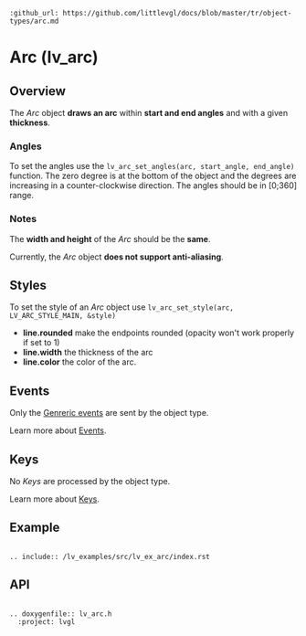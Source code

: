 ```eval_rst
:github_url: https://github.com/littlevgl/docs/blob/master/tr/object-types/arc.md
```
# Arc (lv_arc)

## Overview

The *Arc* object **draws an arc** within **start and end angles** and with a given **thickness**.

### Angles

To set the angles use the `lv_arc_set_angles(arc, start_angle, end_angle)` function. The zero degree is at the bottom of the object and the degrees are increasing in a counter-clockwise direction. 
The angles should be in [0;360] range.

### Notes
The **width and height** of the *Arc* should be the **same**.

Currently, the *Arc* object **does not support anti-aliasing**.

## Styles
To set the style of an *Arc* object use `lv_arc_set_style(arc, LV_ARC_STYLE_MAIN, &style)`

- **line.rounded** make the endpoints rounded (opacity won't work properly if set to 1)
- **line.width** the thickness of the arc
- **line.color** the color of the arc.

## Events
Only the [Genreric events](/overview/event.html#generic-events) are sent by the object type.

Learn more about [Events](/overview/event).

## Keys
No *Keys* are processed by the object type.

Learn more about [Keys](/overview/indev).
  

## Example

```eval_rst

.. include:: /lv_examples/src/lv_ex_arc/index.rst

```

## API 

```eval_rst

.. doxygenfile:: lv_arc.h
  :project: lvgl
        
```
